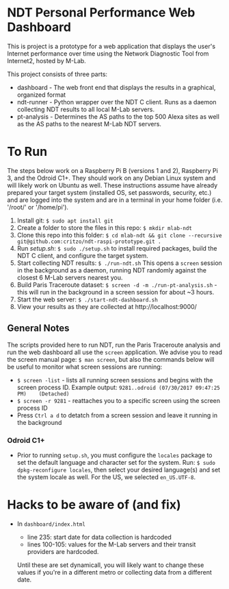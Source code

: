 # NDT Personal Performance Web Dashboard

This is project is a prototype for a web application that displays the user's Internet performance over time using the Network Diagnostic Tool from Internet2, hosted by M-Lab.

This project consists of three parts:

* dashboard - The web front end that displays the results in a graphical, organized format
* ndt-runner - Python wrapper over the NDT C client. Runs as a daemon collecting NDT results to all local M-Lab servers.
* pt-analysis - Determines the AS paths to the top 500 Alexa sites as well as the AS paths to the nearest M-Lab NDT servers.

# To Run

The steps below work on a Raspberry Pi B (versions 1 and 2), Raspberry Pi 3, and the Odroid C1+. They should work on any Debian Linux system and will likely work on Ubuntu as well. These instructions assume have already prepared your target system (installed OS, set passwords, security, etc.) and are logged into the system and are in a terminal in your home folder (i.e. '/root/' or '/home/pi').

1. Install git: `$ sudo apt install git`
1. Create a folder to store the files in this repo: `$ mkdir mlab-ndt`
1. Clone this repo into this folder: `$ cd mlab-ndt && git clone --recursive git@github.com:critzo/ndt-raspi-prototype.git .`
1. Run _setup.sh_: `$ sudo ./setup.sh` to install required packages, build the NDT C client, and configure the target system.
1. Start collecting NDT results: `$ ./run-ndt.sh` This opens a `screen` session in the background as a daemon, running NDT randomly against the closest 6 M-Lab servers nearest you.
1. Build Paris Traceroute dataset: `$ screen -d -m ./run-pt-analysis.sh` - this will run in the background in a screen session for about ~3 hours.
1. Start the web server: `$ ./start-ndt-dashboard.sh`
1. View your results as they are collected at http://localhost:9000/

## General Notes

The scripts provided here to run NDT, run the Paris Traceroute analysis and run the web dashboard all use the `screen` application. We advise you to read the screen manual page: `$ man screen`, but also the commands below will be useful to monitor what screen sessions are running:

* `$ screen -list` - lists all running screen sessions and begins with the screen process ID. Example output: `9281..odroid	(07/30/2017 09:47:25 PM)	(Detached)`
* `$ screen -r 9281` - reattaches you to a specific screen using the screen process ID
* Press `Ctrl a d` to detatch from a screen session and leave it running in the background

### Odroid C1+

* Prior to running `setup.sh`, you must configure the `locales` package to set the default language and character set for the system. Run: `$ sudo dpkg-reconfigure locales`, then select your desired language(s) and set the system locale as well. For the US, we selected `en_US.UTF-8`.

# Hacks to be aware of (and fix)

* In `dashboard/index.html` 
  * line 235: start date for data collection is hardcoded
  * lines 100-105: values for the M-Lab servers and their transit providers are hardcoded. 

  Until these are set dynamicall, you will likely want to change these values if you're in a different metro or collecting data from a different date.
